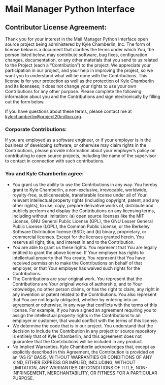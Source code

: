 Mail Manager Python Interface
=============================

Contributor License Agreement:
------------------------------

Thank you for your interest in the Mail Manager Python Interface open source project being
administered by Kyle Chamberlin, Inc. The form of license below is a document that
clarifies the terms under which You, the person listed below, may contribute
software, bug fixes, configuration changes, documentation, or any other
materials that you send to us related to the Project (each a “Contribution”) to
the project. We appreciate your participation in our project, and your help in
improving the project, so we want you to understand what will be done with the
Contributions. This license is for your protection as well as the protection of
Kyle Chamberlin and its licensees; it does not change your rights to use your own
Contributions for any other purpose. Please complete the following information
about you and the Contributions and sign electronically by filling out the form
below.

If you have questions about these terms, please contact me at
kylechamberlin@project20million.org.

### Corporate Contributions:

If you are employed as a software engineer, or if your
employer is in the business of developing software, or otherwise may claim
rights in the Contributions, please provide information about your employer’s
policy on contributing to open source projects, including the name of the
supervisor to contact in connection with such contributions.

### You and Kyle Chamberlin agree:
- You grant us the ability to use the Contributions in any
way. You hereby grant to Kyle Chamberlin, a non-exclusive, irrevocable, worldwide,
royalty-free, sublicenseable, transferable license under all of Your relevant
intellectual property rights (including copyright, patent, and any other
rights), to use, copy, prepare derivative works of, distribute and publicly
perform and display the Contributions on any licensing terms, including without
limitation: (a) open source licenses like the MIT License, GNU General Public
License (GPL), the GNU Lesser General Public License (LGPL), the Common Public
License, or the Berkeley Software Distribution license (BSD); and (b) binary,
proprietary, or commercial licenses. Except for the licenses granted herein,
You reserve all right, title, and interest in and to the Contribution.
- You are able to grant us these rights. You represent that You are legally entitled to
grant the above license. If Your employer has rights to intellectual property
that You create, You represent that You have received permission to make the
Contributions on behalf of that employer, or that Your employer has waived such
rights for the Contributions.
- The Contributions are your original work. You
represent that the Contributions are Your original works of authorship, and to
Your knowledge, no other person claims, or has the right to claim, any right in
any invention or patent related to the Contributions. You also represent that
You are not legally obligated, whether by entering into an agreement or
otherwise, in any way that conflicts with the terms of this license. For
example, if you have signed an agreement requiring you to assign the
intellectual property rights in the Contributions to an employer or customer,
that would conflict with the terms of this license.
- We determine the code that
is in our project. You understand that the decision to include the Contribution
in any project or source repository is entirely that of Kyle Chamberlin, and this
agreement does not guarantee that the Contributions will be included in any
product.
- No Implied Warranties. Kyle Chamberlin acknowledges that, except as explicitly
described in this Agreement, the Contribution is provided on an “AS IS” BASIS,
WITHOUT WARRANTIES OR CONDITIONS OF ANY KIND, EITHER EXPRESS OR IMPLIED,
INCLUDING, WITHOUT LIMITATION, ANY WARRANTIES OR CONDITIONS OF TITLE,
NON-INFRINGEMENT, MERCHANTABILITY, OR FITNESS FOR A PARTICULAR PURPOSE.
